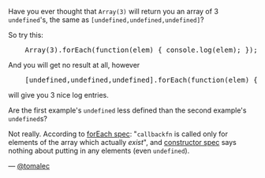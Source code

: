 Have you ever thought that `Array(3)` will return you an array of 3 `undefined`'s,
the same as `[undefined,undefined,undefined]`?

So try this:
<pre lang="javascript">
    Array(3).forEach(function(elem) { console.log(elem); });
</pre>
And you will get no result at all, however
<pre lang="javascript">
    [undefined,undefined,undefined].forEach(function(elem) { console.log(elem); });
</pre>
will give you 3 nice log entries.

Are the first example's `undefined` less defined than the second example's `undefined`s?

Not really. According to [forEach spec](http://www.ecma-international.org/ecma-262/5.1/#sec-15.4.4.18):
"`callbackfn` is called only for elements of the array which actually *exist*",
and [constructor spec](http://www.ecma-international.org/ecma-262/5.1/#sec-15.4.2.2)
says nothing about putting in any elements (even `undefined`).

— [@tomalec][1]

[1]:https://github.com/tomalec
